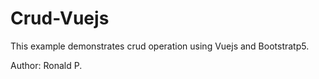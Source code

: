 # Crud-Vuejs
This example demonstrates crud operation using Vuejs and Bootstratp5.

Author: Ronald P.

